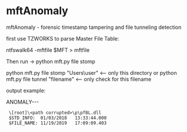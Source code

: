 mftAnomaly
================

mftAnomaly - forensic timestamp tampering and file tunneling detection

first use TZWORKS to parse Master File Table: 

ntfswalk64 -mftfile $MFT > mftfile

Then run -> python mft.py file stomp

python mft.py file stomp "Users\user" <-- only this directory
or
python mft.py file tunnel "filename" <-- only check for this filename

output example:

ANOMALY---

     \[root]\<path corrupted>\p\pfBL.dll
     $STD_INFO:  01/03/2018   13:33:44.000 
     $FILE_NAME: 11/19/2019   17:09:09.403
